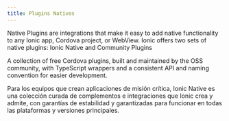 ```yaml
---
title: Plugins Nativos
---
```


<p class='intro'>Native Plugins are integrations that make it easy to add native functionality to any Ionic app, Cordova project, or WebView. Ionic offers two sets of native plugins: Ionic Native and Community Plugins</p>

<docs-cards class="static-width"> <docs-card header="Community Plugins" href="/docs/native/overview" img="/docs/assets/img/native/community-edition.png"> 

A collection of free Cordova plugins, built and maintained by the OSS community, with TypeScript wrappers and a consistent API and naming convention for easier development.</docs-card>

<docs-card header="Ionic Native" href="/docs/enterprise" img="/docs/assets/img/native/enterprise-edition.png"> 

Para los equipos que crean aplicaciones de misión crítica, Ionic Native es una colección curada de complementos e integraciones que Ionic crea y admite, con garantías de estabilidad y garantizadas para funcionar en todas las plataformas y versiones principales.</docs-card> </docs-cards>